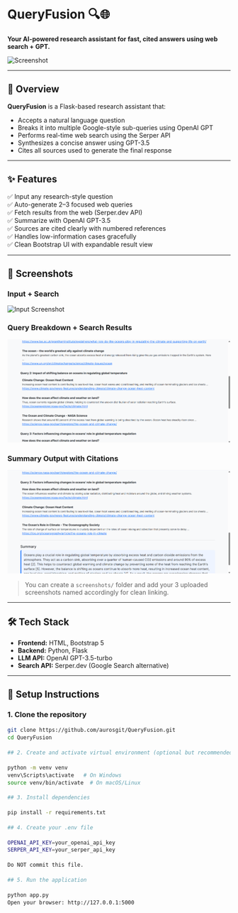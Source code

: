 # QueryFusion 🔍🌐
**Your AI-powered research assistant for fast, cited answers using web search + GPT.**

![Screenshot](./screenshots/QueryFusion_hero.png)

---

## 🚀 Overview

**QueryFusion** is a Flask-based research assistant that:
- Accepts a natural language question
- Breaks it into multiple Google-style sub-queries using OpenAI GPT
- Performs real-time web search using the Serper API
- Synthesizes a concise answer using GPT-3.5
- Cites all sources used to generate the final response

---

## ✨ Features

✅ Input any research-style question  
✅ Auto-generate 2–3 focused web queries  
✅ Fetch results from the web (Serper.dev API)  
✅ Summarize with OpenAI GPT-3.5  
✅ Sources are cited clearly with numbered references  
✅ Handles low-information cases gracefully  
✅ Clean Bootstrap UI with expandable result view

---

## 📸 Screenshots

### Input + Search
![Input Screenshot](./screenshots/Screenshot_input.png)

### Query Breakdown + Search Results
![Search Results](./screenshots/Screenshot_queries.png)

### Summary Output with Citations
![Summary](./screenshots/Screenshot_summary.png)

> You can create a `screenshots/` folder and add your 3 uploaded screenshots named accordingly for clean linking.

---

## 🛠️ Tech Stack

- **Frontend:** HTML, Bootstrap 5
- **Backend:** Python, Flask
- **LLM API:** OpenAI GPT-3.5-turbo
- **Search API:** Serper.dev (Google Search alternative)

---

## 🔧 Setup Instructions

### 1. Clone the repository

```bash
git clone https://github.com/aurosgit/QueryFusion.git
cd QueryFusion

## 2. Create and activate virtual environment (optional but recommended)

python -m venv venv
venv\Scripts\activate   # On Windows
source venv/bin/activate  # On macOS/Linux

## 3. Install dependencies

pip install -r requirements.txt

## 4. Create your .env file

OPENAI_API_KEY=your_openai_api_key
SERPER_API_KEY=your_serper_api_key

Do NOT commit this file.

## 5. Run the application

python app.py
Open your browser: http://127.0.0.1:5000


